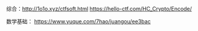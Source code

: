 综合：<http://1o1o.xyz/ctfsoft.html>
<https://hello-ctf.com/HC_Crypto/Encode/>

数学基础：
<https://www.yuque.com/7hao/juangou/ee3bac>